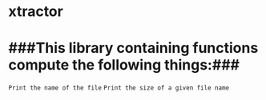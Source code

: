 # xtractor #
###This library containing functions compute the following things:###
========
`Print the name of the file`
`Print the size of a given file name`
